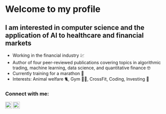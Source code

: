 # Welcome to my profile

## I am interested in computer science and the application of AI to healthcare and financial markets

- Working in the financial industry :chart:
- Author of four peer-reviewed publications covering topics in algorithmic trading, machine learning, data science, and quantitative finance :nerd_face:
- Currently training for a marathon :running:
- Interests: Animal welfare :cat2:, Gym :weight_lifting_man:, CrossFit, Coding, Investing :money_with_wings:

### Connect with me:

[<img align="left" alt="Lucas749 | YouTube" width="22px" src="https://cdn.jsdelivr.net/npm/simple-icons@v3/icons/youtube.svg" />][youtube]
[<img align="left" alt="Lucas749 | LinkedIn" width="22px" src="https://cdn.jsdelivr.net/npm/simple-icons@v3/icons/linkedin.svg" />][linkedin]


[youtube]: https://www.youtube.com/channel/UCYM8mlFVQxFrdX0Rd7d0aEw
[linkedin]: https://www.linkedin.com/in/lucas-sch/

